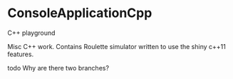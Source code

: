 # ConsoleApplicationCpp
C++ playground

Misc C++ work. Contains Roulette simulator written to use the shiny c++11 features.

todo Why are there two branches?
